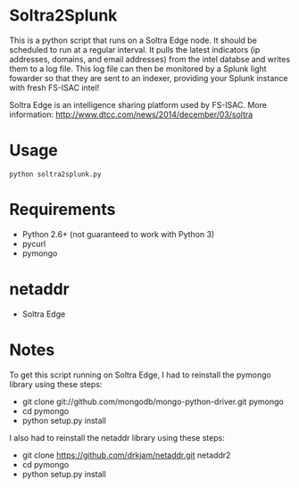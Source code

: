 # Soltra2Splunk
This is a python script that runs on a Soltra Edge node. It should be scheduled to run at a regular interval. It pulls the latest indicators (ip addresses, domains, and email addresses) from the intel databse and writes them to a log file. This log file can then be monitored by a Splunk light fowarder so that they are sent to an indexer, providing your Splunk instance with fresh FS-ISAC intel!

Soltra Edge is an intelligence sharing platform used by FS-ISAC. More information: http://www.dtcc.com/news/2014/december/03/soltra

# Usage
```
python soltra2splunk.py
```

# Requirements
* Python 2.6+ (not guaranteed to work with Python 3)
* pycurl
* pymongo
# netaddr
* Soltra Edge

# Notes
To get this script running on Soltra Edge, I had to reinstall the pymongo library using these steps:
* git clone git://github.com/mongodb/mongo-python-driver.git pymongo
* cd pymongo
* python setup.py install

I also had to reinstall the netaddr library using these steps:
* git clone https://github.com/drkjam/netaddr.git netaddr2 
* cd pymongo
* python setup.py install

